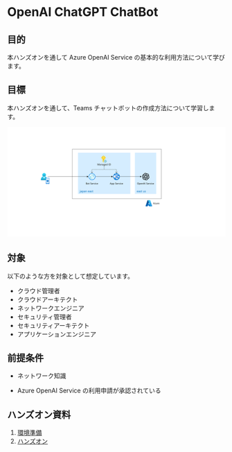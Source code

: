 # OpenAI ChatGPT ChatBot

## 目的

本ハンズオンを通して Azure OpenAI Service の基本的な利用方法について学びます。

## 目標

本ハンズオンを通して、Teams チャットボットの作成方法について学習します。

![完成状態](/docs/images/00-completed.png)

## 対象

以下のような方を対象として想定しています。

* クラウド管理者​
* クラウドアーキテクト​
* ネットワークエンジニア​
* セキュリティ管理者​
* セキュリティアーキテクト
* アプリケーションエンジニア

## 前提条件

* ネットワーク知識

* Azure OpenAI Service の利用申請が承認されている

## ハンズオン資料

1. [環境準備](/docs/preparation01.md)
1. [ハンズオン](/docs/README.md)


